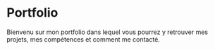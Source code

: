 # Portfolio

Bienvenu sur mon portfolio dans lequel vous pourrez y retrouver mes projets, mes compétences et comment me contacté.
